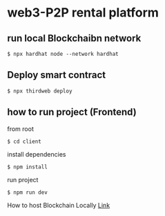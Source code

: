 # web3-P2P rental platform

## run local Blockchaibn network

`$ npx hardhat node --network hardhat`

## Deploy smart contract

`$ npx thirdweb deploy`

## how to run project (Frontend)

from root

`$ cd client`

install dependencies

`$ npm install`

run project

`$ npm run dev`


How to host Blockchain Locally [Link](https://www.youtube.com/watch?v=_zTHUUOZdec)

